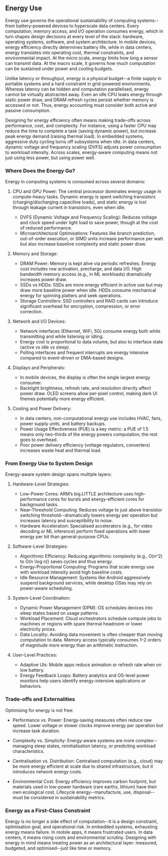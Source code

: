 
## Energy Use

Energy use governs the operational sustainability of computing systems--from battery-powered
devices to hyperscale data centers. Every computation, memory access, and I/O operation
consumes energy, which in turn shapes design decisions at every level of the stack: hardware,
operating systems, software, and system architecture. In mobile devices, energy efficiency
directly determines battery life, while in data centers, energy translates into operating cost,
thermal constraints, and environmental impact. At the micro scale, energy limits how long a
sensor can transmit data. At the macro scale, it governs how much computation can be sustained
under power and cooling budgets.

Unlike latency or throughput, energy is a physical budget--a finite supply in portable systems
and a hard constraint in grid-powered environments. Whereas latency can be hidden and computation
parallelised, energy cannot be virtually abstracted away. Even an idle CPU leaks energy through
static power draw, and DRAM refresh cycles persist whether memory is accessed or not. Thus,
energy accounting must consider both active and passive consumption.

Designing for energy efficiency often means making trade-offs across performance, cost, and
complexity. For instance, using a faster CPU may reduce the time to complete a task (saving
dynamic power), but increase peak energy demand (raising thermal load). In embedded systems,
aggressive duty cycling turns off subsystems when idle. In data centers, dynamic voltage and
frequency scaling (DVFS) adjusts power consumption to workload intensity. Across scales,
energy-aware computing means not just using less power, but using power well.


### Where Does the Energy Go?

Energy in computing systems is consumed across several domains:

1. CPU and GPU Power:
   The central processor dominates energy usage in compute-heavy tasks. Dynamic energy is spent
   switching transistors (charging/discharging capacitive loads), and static energy is lost
   through leakage current in transistors, even when idle.
   - DVFS (Dynamic Voltage and Frequency Scaling): Reduces voltage and clock speed under light
     load to save power, though at the cost of reduced performance.
   - Microarchitectural Optimisations: Features like branch prediction, out-of-order execution,
     or SIMD units increase performance per watt but also increase baseline complexity and
     static power draw.

2. Memory and Storage:
   - DRAM Power: Memory is kept alive via periodic refreshes. Energy cost includes row activation,
     precharge, and data I/O. High bandwidth memory access (e.g., in ML workloads) dramatically
     increases power draw.
   - SSDs vs HDDs: SSDs are more energy efficient in active use but may draw more baseline power
     when idle. HDDs consume mechanical energy for spinning platters and seek operations.
   - Storage Controllers: SSD controllers and RAID cards can introduce significant overhead for
     encryption, compression, or error correction.

3. Network and I/O Devices:
   - Network interfaces (Ethernet, WiFi, 5G) consume energy both while transmitting and while
     listening or idling.
   - Energy cost is proportional to data volume, but also to interface state (active vs idle vs sleep).
   - Polling interfaces and frequent interrupts are energy intensive compared to event-driven
     or DMA-based designs.

4. Displays and Peripherals:
   - In mobile devices, the display is often the single largest energy consumer.
   - Backlight brightness, refresh rate, and resolution directly affect power draw. OLED screens
     allow per-pixel control, making dark UI themes potentially more energy efficient.

5. Cooling and Power Delivery:
   - In data centers, non-computational energy use includes HVAC, fans, power supply units, and
     battery backups.
   - Power Usage Effectiveness (PUE) is a key metric: a PUE of 1.5 means only two-thirds of the
     energy powers computation; the rest goes to overhead.
   - Poor power delivery efficiency (voltage regulators, converters) increases waste heat and
     thermal load.

### From Energy Use to System Design

Energy-aware system design spans multiple layers:

1. Hardware-Level Strategies:
   - Low-Power Cores: ARM’s big.LITTLE architecture uses high-performance cores
     for bursts and energy-efficient cores for background tasks.
   - Near-Threshold Computing: Reduces voltage to just above transistor switching
     threshold--dramatically lowers energy per operation but increases latency
     and susceptibility to noise.
   - Hardware Acceleration: Specialised accelerators (e.g., for video decoding or
     ML inference) perform fixed operations with lower energy per bit than
     general-purpose CPUs.

2. Software-Level Strategies:
   - Algorithmic Efficiency: Reducing algorithmic complexity (e.g., O(n^2) to
     O(n \log n)) saves cycles and thus energy.
   - Energy-Proportional Computing: Programs that scale energy use with workload
     intensity avoid high baseline costs.
   - Idle Resource Management: Systems like Android aggressively suspend background
     services, while desktop OSes may rely on power-aware scheduling.

3. System-Level Coordination:
   - Dynamic Power Management (DPM): OS schedules devices into sleep states based on
     usage patterns.
   - Workload Placement: Cloud orchestrators schedule compute jobs to machines or
     regions with spare thermal headroom or lower electricity prices.
   - Data Locality: Avoiding data movement is often cheaper than moving computation
     to data. Memory access typically consumes 1–2 orders of magnitude more energy
     than an arithmetic instruction.

4. User-Level Practices:
   - Adaptive UIs: Mobile apps reduce animation or refresh rate when on low battery.
   - Energy Feedback Loops: Battery analytics and OS-level power monitors help users
     identify energy-intensive applications or behaviors.


### Trade-offs and Externalities

Optimising for energy is not free:

- Performance vs. Power: Energy-saving measures often reduce raw speed. Lower
  voltage or slower clocks improve energy per operation but increase task duration.

- Complexity vs. Simplicity: Energy-aware systems are more complex--managing sleep
  states, reinitialisation latency, or predicting workload characteristics.

- Centralisation vs. Distribution: Centralised computation (e.g., cloud) may be
  more energy efficient at scale due to shared infrastructure, but it introduces
  network energy costs.

- Environmental Cost: Energy efficiency improves carbon footprint, but materials
  used in low-power hardware (rare earths, lithium) have their own ecological cost.
  Lifecycle energy--manufacture, use, disposal--must be considered in sustainability metrics.



### Energy as a First-Class Constraint

Energy is no longer a side effect of computation--it is a design constraint, optimisation
goal, and operational risk. In embedded systems, exhausting energy means failure. In mobile
apps, it means frustrated users. In data centers, it means rising costs and environmental
scrutiny. Designing with energy in mind means treating power as an architectural layer:
measured, budgeted, and optimised--just like time or memory.

